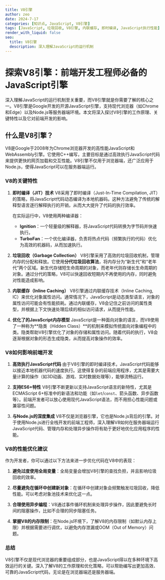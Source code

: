 ```yaml
---
title: V8引擎
author: zeo
date: 2024-7-17
categories: [知识点, JavaScript, V8引擎]
tags: [JavaScript, 垃圾回收, V8引擎, 内联缓存, 即时编译, JavaScript执行性能]
render_with_liquid: false
seo:
  title: V8引擎
  description: 深入理解JavaScript的运行机制
---
```


# 探索V8引擎：前端开发工程师必备的JavaScript引擎

深入理解JavaScript的运行机制至关重要，而V8引擎就是你需要了解的核心之一。V8引擎是Google开发的开源JavaScript引擎，支持现代浏览器（如Chrome和Edge）以及Node.js等服务器端环境。本文将深入探讨V8引擎的工作原理、关键特性以及它对前端开发的影响。

## 什么是V8引擎？

V8是Google于2008年为Chrome浏览器开发的高性能JavaScript和WebAssembly引擎。它使用C++编写，主要目标是通过高效执行JavaScript代码来提供更快的网页加载和交互性能。V8引擎不仅用于浏览器端，还广泛应用于Node.js，使得JavaScript可以在服务器端运行。

### V8的关键特性

1. **即时编译（JIT）技术**
   V8采用了即时编译（Just-In-Time Compilation, JIT）的策略，将JavaScript代码动态编译为本地机器码。这种方法避免了传统的解释型语言逐行解释执行的开销，从而大大提升了代码的执行效率。

   在实际运行中，V8使用两种编译器：
   - **Ignition**：一个轻量级的解释器，将JavaScript代码转换为字节码并快速执行。
   - **TurboFan**：一个优化编译器，负责将热点代码（频繁执行的代码）优化为高效的机器码，从而加速执行。

2. **垃圾回收（Garbage Collection）**
   V8引擎采用了高效的垃圾回收机制，管理内存的分配和释放。它使用**分代垃圾回收算法**，将内存分为“新生代”和“老年代”两个区域。新生代存储短生命周期的对象，而老年代则存储长生命周期的对象。通过分代的策略，V8可以快速回收短期内不再使用的内存，同时避免对性能造成影响。

3. **内联缓存（Inline Caching）**
   V8引擎通过内联缓存技术（Inline Caching, IC）来优化对象属性访问。通常情况下，JavaScript是动态类型语言，对象的属性访问可能会有性能损耗。通过内联缓存，V8会记住之前访问的属性类型，并根据上下文快速处理后续的相似访问请求，从而提升性能。

4. **优化了的JavaScript内存模型**
   JavaScript是一种面向对象的语言，而V8使用了一种称为**隐类（Hidden Class）**的机制来模拟传统面向对象编程中的类。隐类帮助V8引擎优化了对象的存储和属性访问。随着代码的执行，V8会逐渐根据对象的形态生成隐类，从而提高对象操作的效率。

### V8如何影响前端开发

1. **高效执行JavaScript代码**
   由于V8引擎的即时编译技术，JavaScript代码能够以接近本地机器代码的速度执行。这使得复杂的前端应用程序，尤其是需要大量计算的操作（如3D动画、游戏、实时数据处理等），能够流畅运行。

2. **支持ES6+特性**
   V8引擎不断更新以支持JavaScript语言的新特性，尤其是ECMAScript 6+标准中的新语法和功能（如`let`/`const`、箭头函数、异步函数等）。前端开发者可以放心使用现代JavaScript语法，而不用担心性能问题或兼容性问题。

3. **与Node.js的深度集成**
   V8不仅是浏览器引擎，它也是Node.js背后的引擎。对于使用Node.js进行全栈开发的前端工程师，深入理解V8如何在服务器端运行JavaScript代码、管理内存和处理异步操作将有助于更好地优化应用程序的性能。

### V8的性能优化建议

作为开发者，你可以通过以下方法来进一步优化代码在V8中的表现：

1. **避免过度使用全局变量**：全局变量会增加V8引擎的查找负担，并且影响垃圾回收的效率。
   
2. **尽量避免在循环中创建新对象**：在循环中创建对象会频繁触发垃圾回收，降低性能。可以考虑对象池技术来优化这一点。

3. **合理使用异步编程**：V8通过事件循环机制来处理异步操作，因此要避免长时间的阻塞操作，比如不合理的同步阻塞任务。

4. **掌握V8的内存限制**：在Node.js环境下，了解V8的内存限制（如默认内存上限）并根据需要进行调优，以避免内存泄漏或OOM（Out of Memory）问题。

### 总结

V8引擎不仅是现代浏览器的重要组成部分，也是JavaScript得以在多种环境下高效运行的关键。深入了解V8的工作原理和优化策略，可以帮助编写出更加高效、可靠的JavaScript代码，无论是在浏览器端还是服务器端。